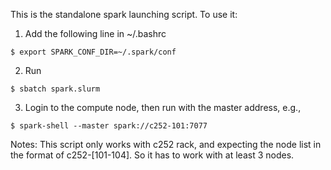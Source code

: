 This is the standalone spark launching script.
To use it:

1) Add the following line in ~/.bashrc
```
$ export SPARK_CONF_DIR=~/.spark/conf
```
2) Run 
```
$ sbatch spark.slurm
```
3) Login to the compute node, then run with the master address, e.g.,
```
$ spark-shell --master spark://c252-101:7077     
```
Notes:
This script only works with c252 rack, and expecting the node list in the format of c252-[101-104].
So it has to work with at least 3 nodes.
